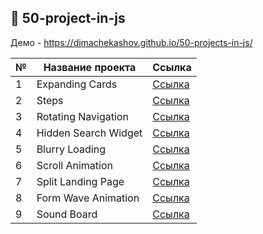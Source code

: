 ## :ledger: 50-project-in-js

Демо - https://dimachekashov.github.io/50-projects-in-js/

| № | Название проекта      | Ссылка                                                                                      |
| - | --------------------- | ------------------------------------------------------------------------------------------- |
| 1 | Expanding Cards       | [Ссылка](https://dimachekashov.github.io/50-projects-in-js/ExpandingCards-1/index.html)     |
| 2 | Steps                 | [Ссылка](https://dimachekashov.github.io/50-projects-in-js/Steps-2/index.html)              |
| 3 | Rotating Navigation   | [Ссылка](https://dimachekashov.github.io/50-projects-in-js/RotatingNavigation-3/index.html) |
| 4 | Hidden Search Widget  | [Ссылка](https://dimachekashov.github.io/50-projects-in-js/HiddenSearchWidget-4/index.html) |
| 5 | Blurry Loading        | [Ссылка](https://dimachekashov.github.io/50-projects-in-js/BlurryLoading-5/index.html)      |
| 6 | Scroll Animation      | [Ссылка](https://dimachekashov.github.io/50-projects-in-js/ScrollAnimation-6/index.html)    |
| 7 | Split Landing Page    | [Ссылка](https://dimachekashov.github.io/50-projects-in-js/SplitLandingPage-7/index.html)   |
| 8 | Form Wave Animation   | [Ссылка](https://dimachekashov.github.io/50-projects-in-js/FormWaveAnimation-8/index.html)  |
| 9 | Sound Board           | [Ссылка](https://dimachekashov.github.io/50-projects-in-js/SoundBoard-9/index.html)         |

